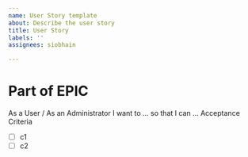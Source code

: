 ```yaml
---
name: User Story template
about: Describe the user story
title: User Story
labels: ''
assignees: siobhain

---
```


# Part of EPIC #

As a User / As an Administrator
I want to
...
so that I can
...
Acceptance Criteria
- [ ] c1
- [ ] c2
